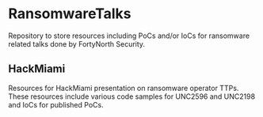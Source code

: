 # RansomwareTalks

Repository to store resources including PoCs and/or IoCs for ransomware related talks done by FortyNorth Security.

## HackMiami
Resources for HackMiami presentation on ransomware operator TTPs. These resources include various code samples for UNC2596 and UNC2198 and IoCs for published PoCs.
